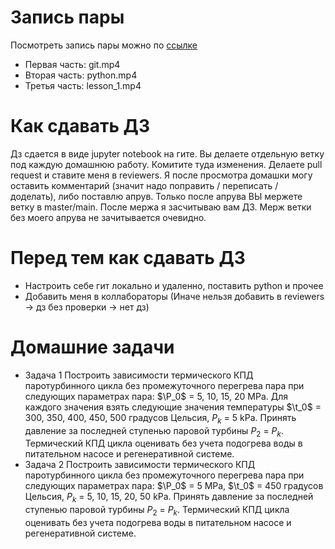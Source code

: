 # Запись пары

Посмотреть запись пары можно по [cсылке](https://drive.google.com/drive/folders/1UbFbb3RuKmxLBTH1MOlMJ0zYvwQSctls?usp=sharing)
* Первая часть: git.mp4
* Вторая часть: python.mp4
* Третья часть: lesson_1.mp4

# Как сдавать ДЗ

Дз сдается в виде jupyter notebook на гите. Вы делаете отдельную ветку под каждую домашнюю работу. Комитите туда изменения. Делаете pull request и ставите меня в reviewers. Я после просмотра домашки могу оставить комментарий (значит надо поправить / переписать / доделать), либо поставлю апрув. Только после апрува ВЫ мержете ветку в master/main. После мержа я засчитываю вам ДЗ. Мерж ветки без моего апрува не зачитывается очевидно. 

# Перед тем как сдавать ДЗ
* Настроить себе гит локально и удаленно, поставить python и прочее
* Добавить меня в коллабораторы (Иначе нельзя добавить в reviewers -> дз без проверки -> нет дз)

# Домашние задачи
* Задача 1
Построить зависимости термического КПД паротурбинного цикла без промежуточного перегрева пара при следующих параметрах пара: $\P_0$ = 5, 10, 15, 20 MPa. Для каждого значения взять следующие значения температуры $\t_0$ = 300, 350, 400, 450, 500 градусов Цельсия, $P_k$ = 5 kPa. Принять давление за последней ступенью паровой турбины $P_2$ = $P_k$. Термический КПД цикла оценивать без учета подогрева воды в питательном насосе и регенеративной системе.
* Задача 2
Построить зависимости термического КПД паротурбинного цикла без промежуточного перегрева пара при следующих параметрах пара: $\P_0$ = 5 MPa, $\t_0$ = 450 градусов Цельсия, $P_k$ = 5, 10, 15, 20, 50 kPa. Принять давление за последней ступенью паровой турбины $P_2$ = $P_k$. Термический КПД цикла оценивать без учета подогрева воды в питательном насосе и регенеративной системе.